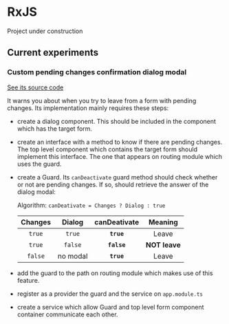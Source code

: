 # RxJS

Project under construction

## Current experiments

### Custom pending changes confirmation dialog modal

[See its source code](https://github.com/bugtamer/RxJS-example/tree/0.0.1)

It warns you about when you try to leave from a form with pending changes. Its implementation mainly requires these steps:

+ create a dialog component. This should be included in the component which has the target form.
+ create an interface with a method to know if there are pending changes. The top level component which contains the target form should implement this interface. The one that appears on routing module which uses the guard.
+ create a Guard. Its `canDeactivate` guard method should check whether or not are pending changes. If so, should retrieve the answer of the dialog modal:

  Algorithm: `canDeativate = Changes ? Dialog : true`

  | Changes | Dialog   | canDeativate | Meaning       |
  |:-------:|:--------:|:------------:|:-------------:|
  | `true`  | `true`   | **`true`**   | Leave         |
  | `true`  | `false`  | **`false`**  | **NOT leave** |
  | `false` | no modal | **`true`**   | Leave         |

+ add the guard to the path on routing module which makes use of this feature.
+ register as a provider the guard and the service on `app.module.ts`
+ create a service which allow Guard and top level form component container communicate each other.